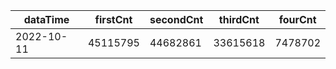 |dataTime|firstCnt|secondCnt|thirdCnt|fourCnt|
|-|-|-|-|-|
|2022-10-11|45115795|44682861|33615618|7478702|